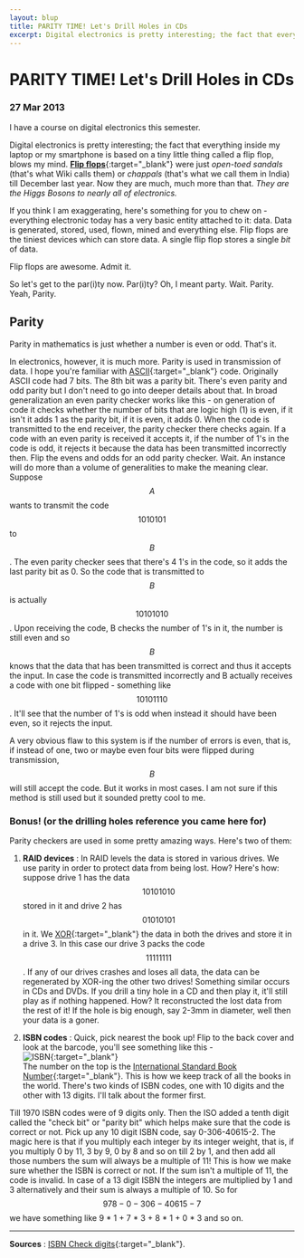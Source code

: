 ```yaml
---
layout: blup
title: PARITY TIME! Let's Drill Holes in CDs
excerpt: Digital electronics is pretty interesting; the fact that everything inside my laptop or my smartphone is based on a tiny little ...
---
```

# PARITY TIME! Let's Drill Holes in CDs

### 27 Mar 2013

I have a course on digital electronics this semester.

Digital electronics is pretty interesting; the fact that everything inside my laptop or my smartphone is based on a tiny little thing called a flip flop, blows my mind. [**Flip flops**](http://en.wikipedia.org/wiki/Flip-flop_(electronics)){:target="_blank"} were just _open-toed sandals_ (that's what Wiki calls them) or _chappals_ (that's what we call them in India) till December last year. Now they are much, much more than that. _They are the Higgs Bosons to nearly all of electronics._

If you think I am exaggerating, here's something for you to chew on - everything electronic today has a very basic entity attached to it: data. Data is generated, stored, used, flown, mined and everything else. Flip flops are the tiniest devices which can store data. A single flip flop stores a single _bit_ of data.

Flip flops are awesome. Admit it.

So let's get to the par(i)ty now. Par(i)ty? Oh, I meant party. Wait. Parity. Yeah, Parity.

## Parity

Parity in mathematics is just whether a number is even or odd. That's it.

In electronics, however, it is much more. Parity is used in transmission of data. I hope you're familiar with [ASCII](http://en.wikipedia.org/wiki/ASCII){:target="_blank"} code. Originally ASCII code had 7 bits. The 8th bit was a parity bit.
There's even parity and odd parity but I don't need to go into deeper details about that. In broad generalization an even parity checker works like this - on generation of code it checks whether the number of bits that are logic high (1) is even, if it isn't it adds 1 as the parity bit, if it is even, it adds 0. When the code is transmitted to the end receiver, the parity checker there checks again. If a code with an even parity is received it accepts it, if the number of 1's in the code is odd, it rejects it because the data has been transmitted incorrectly then. Flip the evens and odds for an odd parity checker.
Wait. An instance will do more than a volume of generalities to make the meaning clear.
Suppose $$A$$ wants to transmit the code $$1010101$$ to $$B$$. The even parity checker sees that there's 4 1's in the code, so it adds the last parity bit as 0. So the code that is transmitted to $$B$$ is actually $$10101010$$. Upon receiving the code, B checks the number of 1's in it, the number is still even and so $$B$$ knows that the data that has been transmitted is correct and thus it accepts the input.
In case the code is transmitted incorrectly and B actually receives a code with one bit flipped - something like $$10101110$$. It'll see that the number of 1's is odd when instead it should have been even, so it rejects the input.

A very obvious flaw to this system is if the number of errors is even, that is, if instead of one, two or maybe even four bits were flipped during transmission, $$B$$ will still accept the code. But it works in most cases. I am not sure if this method is still used but it sounded pretty cool to me.

### Bonus! (or the drilling holes reference you came here for)

Parity checkers are used in some pretty amazing ways. Here's two of them:  
1. **RAID devices** : In RAID levels the data is stored in various drives. We use parity in order to protect data from being lost. How? Here's how: suppose drive 1 has the data $$10101010$$ stored in it and drive 2 has $$01010101$$ in it. We [XOR](http://en.wikipedia.org/wiki/XOR_gate){:target="_blank"} the data in both the drives and store it in a drive 3. In this case our drive 3 packs the code $$11111111$$. If any of our drives crashes and loses all data, the data can be regenerated by XOR-ing the other two drives!
Something similar occurs in CDs and DVDs. If you drill a tiny hole in a CD and then play it, it'll still play as if nothing happened. How? It reconstructed the lost data from the rest of it! If the hole is big enough, say 2-3mm in diameter, well then your data is a goner.

2. **ISBN codes** : Quick, pick nearest the book up! Flip to the back cover and look at the barcode, you'll see something like this -  
![ISBN](http://qph.cf.quoracdn.net/main-qimg-76b35670c10004a5af1f35db3e237861){:target="_blank"}  
The number on the top is the [International Standard Book Number](http://en.wikipedia.org/wiki/International_Standard_Book_Number){:target="_blank"}. This is how we keep track of all the books in the world. There's two kinds of ISBN codes, one with 10 digits and the other with 13 digits.
I'll talk about the former first.

Till 1970 ISBN codes were of 9 digits only. Then the ISO added a tenth digit called the "check bit" or "parity bit" which helps make sure that the code is correct or not.
Pick up any 10 digit ISBN code, say 0-306-40615-2. The magic here is that if you multiply each integer by its integer weight, that is, if you multiply 0 by 11, 3 by 9, 0 by 8 and so on till 2 by 1, and then add all those numbers the sum will always be a multiple of 11!
This is how we make sure whether the ISBN is correct or not. If the sum isn't a multiple of 11, the code is invalid.
In case of a 13 digit ISBN the integers are multiplied by 1 and 3 alternatively and their sum is always a multiple of 10. So for $$978-0-306-40615-7$$ we have something like 9 * 1 + 7 * 3 + 8 * 1 + 0 * 3 and so on.

-----------
**Sources** : [ISBN Check digits](http://en.wikipedia.org/wiki/International_Standard_Book_Number#Check_digits){:target="_blank"}.
